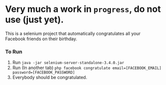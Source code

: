 # Very much a work in `progress`, do not use (just yet).
This is a selenium project that automatically congratulates all your
Facebook friends on their birthday.
### To Run
1. Run `java -jar selenium-server-standalone-3.4.0.jar`
2. Run (In another tab) `php facebook congratulate email=[FACEBOOK_EMAIL] password=[FACEBOOK_PASSWORD]`
3. Everybody should be congratulated. 


